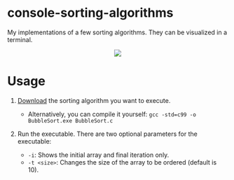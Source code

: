 # console-sorting-algorithms

My implementations of a few sorting algorithms. They can be visualized in a terminal.

<p align="center">
    <img src="https://user-images.githubusercontent.com/44736064/67613992-254f9c80-f78b-11e9-9d80-ab17adb1f8f9.gif">
</p>

# Usage

1. [Download](releases) the sorting algorithm you want to execute.
   - Alternatively, you can compile it yourself: `gcc -std=c99 -o BubbleSort.exe BubbleSort.c`

2. Run the executable. There are two optional parameters for the executable:
   - `-i`: Shows the initial array and final iteration only.
   - `-t <size>`: Changes the size of the array to be ordered (default is 10).
